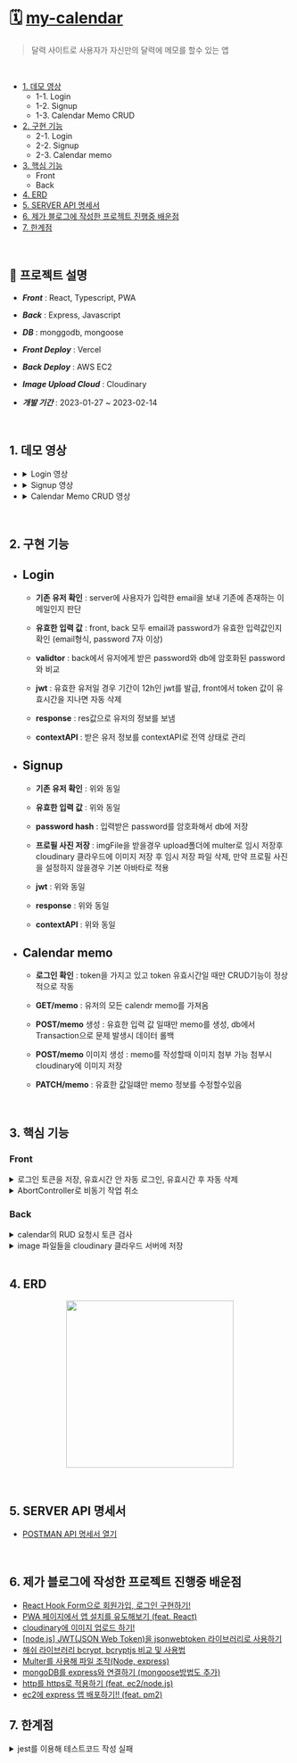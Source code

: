 # 🗓 [my-calendar](https://my-calendar-mern.vercel.app/)

> 달력 사이트로 사용자가 자신만의 달력에 메모를 할수 있는 앱
</br>

- [1. 데모 영상](#1-데모-영상)
  - 1-1. Login 
  - 1-2. Signup
  - 1-3. Calendar Memo CRUD
- [2. 구현 기능](#2-구현-기능)
    - 2-1. Login
    - 2-2. Signup
    - 2-3. Calendar memo
- [3. 핵심 기능](#3-핵심-기능)
    - Front
    - Back
- [4. ERD](#4-erd)
- [5. SERVER API 명세서](#5-server-api-명세서)
- [6. 제가 블로그에 작성한 프로젝트 진행중 배운점](#6-제가-블로그에-작성한-프로젝트-진행중-배운점)
- [7. 한계점](#7-한계점)
</br>

## 🚀 프로젝트 설명

- ***Front*** : React, Typescript, PWA

- ***Back*** : Express, Javascript

- ***DB*** : monggodb, mongoose

- ***Front Deploy*** : Vercel

- ***Back Deploy*** : AWS EC2

- ***Image Upload Cloud*** : Cloudinary

- ***개발 기간*** : 2023-01-27 ~ 2023-02-14

</br>


## 1. 데모 영상

- <details>
  <summary>Login 영상</summary>
  <div markdown="1">
  <br>

   <div align="center">
        <video controls width="10%" src="https://user-images.githubusercontent.com/75124028/218924780-bdae9b68-e637-4c4b-abc5-5519db212ee9.mp4
      " ></video>
      </div>

  </div>
  </details>

- <details>
  <summary>Signup 영상</summary>
  <div markdown="1">
  <br>

   <div align="center">
        <video controls width="10%" src="https://user-images.githubusercontent.com/75124028/218924838-b2729315-039e-4445-b948-8a7c25edb44c.mp4
      "></video>
    <div>

  </div>
  </details>

- <details>
  <summary>Calendar Memo CRUD 영상</summary>
  <div markdown="1">
  <br>

   <div align="center">
    <video controls width="10%" src="https://user-images.githubusercontent.com/75124028/218924897-f4e5b3bb-74e6-4911-b3fb-ba47ff3099a9.mp4"></video>
  </div>

  </div>
  </details>

<br>

## 2. 구현 기능

- ## Login

  - **기존 유저 확인** : server에 사용자가 입력한 email을 보내 기존에 존재하는 이메일인지 판단
    
  - **유효한 입력 값** : front, back 모두 email과 password가 유효한 입력값인지 확인 (email형식, password 7자 이상)
    
  - **validtor** : back에서 유저에게 받은 password와 db에 암호화된 password와 비교
    
  - **jwt** : 유효한 유저일 경우 기간이 12h인 jwt를 발급, front에서 token 값이 유효시간을 지나면 자동 삭제
    
  - **response** : res값으로 유저의 정보를 보냄
    
  - **contextAPI** : 받은 유저 정보를 contextAPI로 전역 상태로 관리

- ## Signup

  - **기존 유저 확인** : 위와 동일
    
  - **유효한 입력 값** : 위와 동일
    
  - **password hash** : 입력받은 password를 암호화해서 db에 저장
    
  - **프로필 사진 저장** : imgFile을 받을경우 upload폴더에 multer로 임시 저장후 cloudinary 클라우드에 이미지 저장 후 임시 저장 파일 삭제, 만약 프로필 사진을 설정하지 않을경우 기본 아바타로 적용
    
  - **jwt** : 위와 동일 
    
  - **response** : 위와 동일
    
  - **contextAPI** : 위와 동일
 
- ## Calendar memo

  - **로그인 확인** : token을 가지고 있고 token 유효시간일 때만 CRUD기능이 정상적으로 작동
    
  - **GET/memo** : 유저의 모든 calendr memo를 가져옴
    
  - **POST/memo** 생성 : 유효한 입력 값 일때만 memo를 생성, db에서 Transaction으로 문제 발생시 데이터 롤백
    
  - **POST/memo** 이미지 생성 : memo를 작성할때 이미지 첨부 가능 첨부시 cloudinary에 이미지 저장 
    
  - **PATCH/memo** : 유효한 값일떄만 memo 정보를 수정할수있음
<br>
      
## 3. 핵심 기능
      
### Front

<details>
<summary>로그인 토큰을 저장, 유효시간 안 자동 로그인, 유효시간 후 자동 삭제</summary>
<div markdown="1">
<br>

- 로드인 시 토큰과 토큰 유효시간을 localStorage와 전역상태에 저장
https://github.com/kagrin97/MyCalendar-MERN/blob/92319c981c785a64fedcbe97f342e2c670f377c1/frontend/src/common/hooks/auth-hook.ts#L22-L43
<br>

- 페이지 새로고침시 토큰 유효시간이 지나지 않았다면 로그인
https://github.com/kagrin97/MyCalendar-MERN/blob/92319c981c785a64fedcbe97f342e2c670f377c1/frontend/src/common/hooks/auth-hook.ts#L63-L83
<br>

- 페이지 새로고침시 토큰 유효시간이 지났다면 자동 로그아웃
https://github.com/kagrin97/MyCalendar-MERN/blob/92319c981c785a64fedcbe97f342e2c670f377c1/frontend/src/common/hooks/auth-hook.ts#L45-L61
<br>

<br>
</div>
</details>

<details>
<summary>AbortController로 비동기 작업 취소</summary>
<div markdown="1">
<br>

- unmount시 AbortController 인스턴스가 들어있는 activeHttpRequests를 모두 abort 메서드를 실행함으로 비동기 작업취소<br>
https://github.com/kagrin97/MyCalendar-MERN/blob/92319c981c785a64fedcbe97f342e2c670f377c1/frontend/src/common/hooks/http-hook.ts#L3-L74
<br>

</div>
</details>
      
### Back
      
<details>
<summary>calendar의 RUD 요청시 토큰 검사</summary>
<div markdown="1">
<br>

- 토큰 검사 미들웨어를 구현해서 인증된 사용자만 RUD 요청 동작
https://github.com/kagrin97/MyCalendar-MERN/blob/92319c981c785a64fedcbe97f342e2c670f377c1/backend/middleware/check-auth.js#L1-L22
<br>

</div>
</details>
      
<details>
<summary>image 파일들을 cloudinary 클라우드 서버에 저장</summary>
<div markdown="1">
<br>

- image 파일들을 따로 저장
https://github.com/kagrin97/MyCalendar-MERN/blob/92319c981c785a64fedcbe97f342e2c670f377c1/backend/controllers/calendar-controllers.js#L167-L194
<br>

</div>
</details>
<br>
      
## 4. ERD
<p align="center">
<img width="300px" src="https://user-images.githubusercontent.com/75124028/226619799-903cf774-f18e-4d7f-98e4-fef77f9c5b45.png" /></p>
<br>
      
## 5. SERVER API 명세서
      
- [POSTMAN API 명세서 열기](https://documenter.getpostman.com/view/21753855/2s93CEwGGG)
<br>
      
## 6. 제가 블로그에 작성한 프로젝트 진행중 배운점
      
- <a href="https://kagrin97-blog.vercel.app/react/React-Hook-Form" target="_blank">React Hook Form으로 회원가입, 로그인 구현하기!</a>
- <a href="https://kagrin97-blog.vercel.app/react/pwa-beforeInstallPrompt" target="_blank">PWA 페이지에서 앱 설치를 유도해보기 (feat. React)</a>
- <a href="https://kagrin97-blog.vercel.app/backend/cloudinary-uploadImges" target="_blank">cloudinary에 이미지 업로드 하기!</a>
- <a href="https://kagrin97-blog.vercel.app/backend/jsonwebtoken" target="_blank">[node.js] JWT(JSON Web Token)을 jsonwebtoken 라이브러리로 사용하기</a>
- <a href="https://kagrin97-blog.vercel.app/backend/bcrypt&bcryptjs" target="_blank">해쉬 라이브러리 bcrypt, bcryptjs 비교 및 사용법</a>
- <a href="https://kagrin97-blog.vercel.app/backend/Multer(Node,%20express)" target="_blank">Multer를 사용해 파일 조작(Node, express)</a>
- <a href="https://kagrin97-blog.vercel.app/db/mongoDB%EB%A5%BCexpress%EC%99%80%EC%97%B0%EA%B2%B0%ED%95%98%EA%B8%B0" target="_blank">mongoDB를 express와 연결하기 (mongoose방법도 추가)</a>
- <a href="https://kagrin97-blog.vercel.app/server/ec2-httpTohttps" target="_blank">http를 https로 적용하기 (feat. ec2/node.js)</a>      
- <a href="https://kagrin97-blog.vercel.app/server/ec2-express,mongodb" target="_blank">ec2에 express 앱 배포하기!! (feat. pm2)</a>

## 7. 한계점

<details>
<summary>jest를 이용해 테스트코드 작성 실패</summary>
<div markdown="1">
<br>

**문제** : 모든 기능을 구현하고 나서 jest를 사용해서 테스트 코드를 작성하려고 했지만 toast ui와 react가 버전 충돌이 일어났다.
<br/>

> 💡 시도한 방법 1 : <br/><br/>toast ui가 react 17버전과 호환이 된다는 에러 메시지를 보고 17버전으로 다운그레이드 하려고 했지만 17버전으로 다운그레이드 시 다른 많은 패키지들도 다운그레이드 해야 하기 때문에 포기했다.
<br/>

> 💡 시도한 방법 2 : <br/><br/>--legacy-peer-deps를 사용해서 충돌을 무시했지만 이렇게 사용하면 나중에 더 큰 문제가 발생할 것 같아서 포기
<br/>

> 💡 시도한 방법 3 : <br/><br/>react 18과 호환되는 에디터를 탐색하였지만 에디터 부분과 코드를 다 뜯어 고쳐야 해서 포기했다.
<br/>

**결론** : 결국 jest로 test 코드 작성은 포기했다. 나중에 다른 에디터로 변경하던가 처음 코드를 작성할 때부터 TDD로 구현했으면 진작에 버전 문제를 확인하고 고칠 수 있었을 것을 하는 아쉬움이 남는다.
<br>

</div>
</details>
<br>
  
